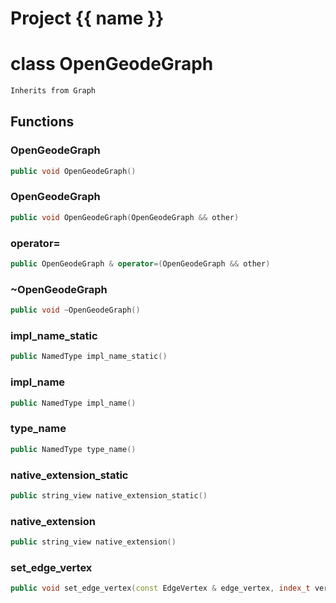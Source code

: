 <script setup>
import {useRoute} from 'vitepress'
const {path} = useRoute()
const tokens = path.split('/')
const words = tokens[2].split('-');
for (let i = 0; i < words.length; i++) {
    words[i] = words[i].charAt(0).toUpperCase() + words[i].slice(1);
    words[i] = words[i].replace('geode', 'Geode')
}
const name = words.join('-');
</script>
# Project {{ name }}

# class OpenGeodeGraph


```cpp
Inherits from Graph
```



## Functions

### OpenGeodeGraph

```cpp
public void OpenGeodeGraph()
```


### OpenGeodeGraph

```cpp
public void OpenGeodeGraph(OpenGeodeGraph && other)
```


### operator=

```cpp
public OpenGeodeGraph & operator=(OpenGeodeGraph && other)
```


### ~OpenGeodeGraph

```cpp
public void ~OpenGeodeGraph()
```


### impl_name_static

```cpp
public NamedType impl_name_static()
```


### impl_name

```cpp
public NamedType impl_name()
```


### type_name

```cpp
public NamedType type_name()
```


### native_extension_static

```cpp
public string_view native_extension_static()
```


### native_extension

```cpp
public string_view native_extension()
```


### set_edge_vertex

```cpp
public void set_edge_vertex(const EdgeVertex & edge_vertex, index_t vertex_id, OGGraphKey )
```





